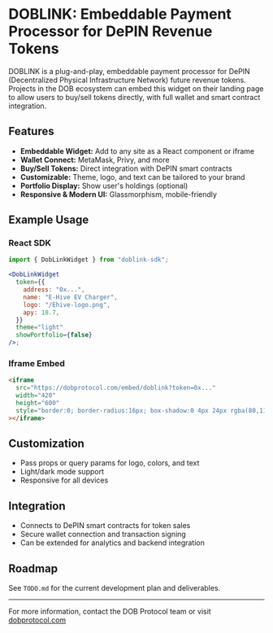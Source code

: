 # DOBLINK: Embeddable Payment Processor for DePIN Revenue Tokens

DOBLINK is a plug-and-play, embeddable payment processor for DePIN (Decentralized Physical Infrastructure Network) future revenue tokens. Projects in the DOB ecosystem can embed this widget on their landing page to allow users to buy/sell tokens directly, with full wallet and smart contract integration.

## Features

- **Embeddable Widget:** Add to any site as a React component or iframe
- **Wallet Connect:** MetaMask, Privy, and more
- **Buy/Sell Tokens:** Direct integration with DePIN smart contracts
- **Customizable:** Theme, logo, and text can be tailored to your brand
- **Portfolio Display:** Show user's holdings (optional)
- **Responsive & Modern UI:** Glassmorphism, mobile-friendly

## Example Usage

### React SDK

```jsx
import { DobLinkWidget } from "doblink-sdk";

<DobLinkWidget
  token={{
    address: "0x...",
    name: "E-Hive EV Charger",
    logo: "/Ehive-logo.png",
    apy: 18.7,
  }}
  theme="light"
  showPortfolio={false}
/>;
```

### Iframe Embed

```html
<iframe
  src="https://dobprotocol.com/embed/doblink?token=0x..."
  width="420"
  height="600"
  style="border:0; border-radius:16px; box-shadow:0 4px 24px rgba(80,112,255,0.08);"
></iframe>
```

## Customization

- Pass props or query params for logo, colors, and text
- Light/dark mode support
- Responsive for all devices

## Integration

- Connects to DePIN smart contracts for token sales
- Secure wallet connection and transaction signing
- Can be extended for analytics and backend integration

## Roadmap

See `TODO.md` for the current development plan and deliverables.

---

For more information, contact the DOB Protocol team or visit [dobprotocol.com](https://dobprotocol.com)
